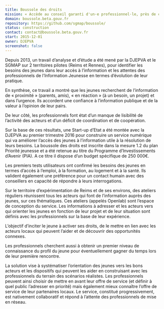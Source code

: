 ```yaml
---
title: Boussole des droits
mission: « Accède au conseil garanti d'un·e professionnel·le, près de chez toi, pour t'aider dans tes projets de formation à trouver une solution pour te loger dans tes projets d'activité à trouver une solution pour te soigner. »
domain: boussole.beta.gouv.fr
repository: https://github.com/sgmap/boussole/
status: construction
contact: contact@boussole.beta.gouv.fr
start: 2015-12-01
owner: DJEPVA
screenshot: false
---
```


Depuis 2013, un travail d’analyse et d’étude a été mené par la DJEPVA et le SGMAP sur 2 territoires pilotes (Reims et Rennes), pour identifier les besoins des jeunes dans leur accès à l’information et les attentes des professionnels de l’Information Jeunesse en termes d’évolution de leur pratique.

En synthèse, ce travail a montré que les jeunes recherchent de l’information de « proximité » (parents, amis), « en réaction » (à un besoin, un projet) et dans l’urgence. Ils accordent une confiance  à l’information publique et de la valeur à l’opinion de leur pairs.

De leur côté, les professionnels font état d’un manque de lisibilité de l’activité des acteurs et d’un déficit de coordination et de coopération.

Sur la base de ces résultats, une Start-up d’Etat a été montée avec la DJEPVA au premier trimestre 2016 pour construire un service numérique qui va améliorer l’accès des jeunes à l’information utile à la résolution de leurs besoins. La boussole des droits est inscrite dans la mesure 1.2 du plan Priorité jeunesse et a été retenue au titre du Programme d’Investissements d’Avenir (PIA). A ce titre il dispose d’un budget spécifique de 250 000€.

Les premiers tests utilisateurs ont confirmé les besoins des jeunes en termes d’accès à l’emploi, à la formation, au logement et à la santé. Ils valident également une préférence pour un contact humain avec des conseillers en capacité de répondre à leurs interrogations.

Sur le territoire d’expérimentation de Reims et de ses environs, des ateliers réguliers réunissent tous les acteurs qui font de l’information auprès des jeunes, sur ces thématiques. Ces ateliers (appelés Openlab) sont  l’espace de conception du service. Les informations à adresser et les acteurs vers qui orienter les jeunes en fonction de leur projet et de leur situation sont définis avec les professionnels sur la base de leur expérience.

L’objectif d’inciter le jeune à activer ses droits, de le mettre en lien avec les acteurs locaux qui peuvent l’aider et de découvrir des opportunités connexes.

Les professionnels cherchent aussi à obtenir un premier niveau de connaissance du profil du jeune pour éventuellement gagner du temps lors de leur première rencontre.

La solution vise à systématiser l’orientation des jeunes vers les bons acteurs et les dispositifs qui peuvent les aider en construisant avec les professionnels du terrain des scénarios réalistes. Les professionnels peuvent ainsi choisir de mettre en avant leur offre de service (et définir à quel public l’adresser en priorité) mais également mieux connaître l’offre de service de leur partenaires locaux. Le service, constitué progressivement, est nativement collaboratif et répond à l’attente des professionnels de mise en réseau.
